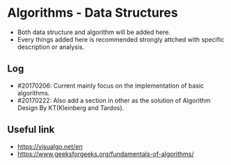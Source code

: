 # Algorithms - Data Structures
* Both data structure and algorithm will be added here.
* Every things added here is recommended strongly attched with specific description or analysis.

## Log
* \#20170206: Current mainly focus on the implementation of basic algorithms.
* \#20170222: Also add a section in other as the solution of Algorithm Design By KT(Kleinberg and Tardos).

## Useful link
* https://visualgo.net/en
* https://www.geeksforgeeks.org/fundamentals-of-algorithms/
